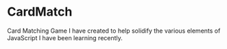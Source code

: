 # CardMatch
Card Matching Game I have created to help solidify the various elements of JavaScript I have been learning recently.
